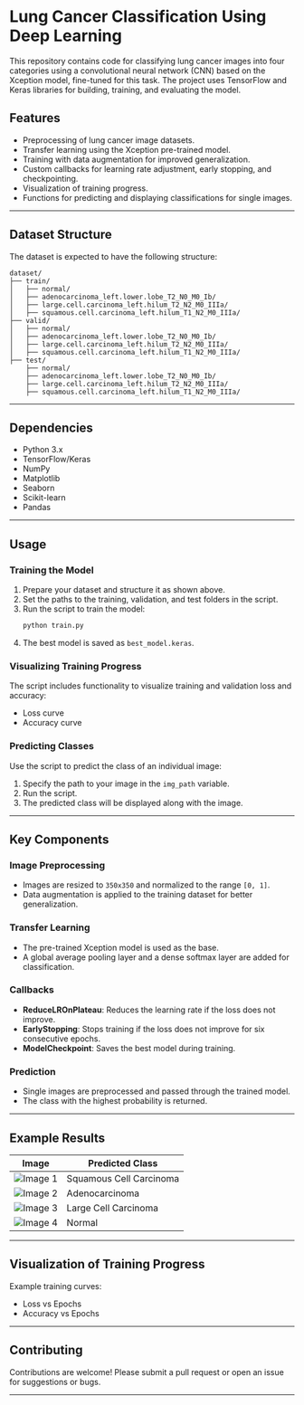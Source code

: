 # Lung Cancer Classification Using Deep Learning

This repository contains code for classifying lung cancer images into four categories using a convolutional neural network (CNN) based on the Xception model, fine-tuned for this task. The project uses TensorFlow and Keras libraries for building, training, and evaluating the model.

## Features
- Preprocessing of lung cancer image datasets.
- Transfer learning using the Xception pre-trained model.
- Training with data augmentation for improved generalization.
- Custom callbacks for learning rate adjustment, early stopping, and checkpointing.
- Visualization of training progress.
- Functions for predicting and displaying classifications for single images.

---

## Dataset Structure
The dataset is expected to have the following structure:
```
dataset/
├── train/
│   ├── normal/
│   ├── adenocarcinoma_left.lower.lobe_T2_N0_M0_Ib/
│   ├── large.cell.carcinoma_left.hilum_T2_N2_M0_IIIa/
│   ├── squamous.cell.carcinoma_left.hilum_T1_N2_M0_IIIa/
├── valid/
│   ├── normal/
│   ├── adenocarcinoma_left.lower.lobe_T2_N0_M0_Ib/
│   ├── large.cell.carcinoma_left.hilum_T2_N2_M0_IIIa/
│   ├── squamous.cell.carcinoma_left.hilum_T1_N2_M0_IIIa/
├── test/
    ├── normal/
    ├── adenocarcinoma_left.lower.lobe_T2_N0_M0_Ib/
    ├── large.cell.carcinoma_left.hilum_T2_N2_M0_IIIa/
    ├── squamous.cell.carcinoma_left.hilum_T1_N2_M0_IIIa/
```

---

## Dependencies
- Python 3.x
- TensorFlow/Keras
- NumPy
- Matplotlib
- Seaborn
- Scikit-learn
- Pandas

---

## Usage

### Training the Model
1. Prepare your dataset and structure it as shown above.
2. Set the paths to the training, validation, and test folders in the script.
3. Run the script to train the model:
    ```bash
    python train.py
    ```
4. The best model is saved as `best_model.keras`.

### Visualizing Training Progress
The script includes functionality to visualize training and validation loss and accuracy:
- Loss curve
- Accuracy curve

### Predicting Classes
Use the script to predict the class of an individual image:
1. Specify the path to your image in the `img_path` variable.
2. Run the script.
3. The predicted class will be displayed along with the image.

---

## Key Components

### Image Preprocessing
- Images are resized to `350x350` and normalized to the range `[0, 1]`.
- Data augmentation is applied to the training dataset for better generalization.

### Transfer Learning
- The pre-trained Xception model is used as the base.
- A global average pooling layer and a dense softmax layer are added for classification.

### Callbacks
- **ReduceLROnPlateau**: Reduces the learning rate if the loss does not improve.
- **EarlyStopping**: Stops training if the loss does not improve for six consecutive epochs.
- **ModelCheckpoint**: Saves the best model during training.

### Prediction
- Single images are preprocessed and passed through the trained model.
- The class with the highest probability is returned.

---

## Example Results

| Image | Predicted Class |
|-------|-----------------|
| ![Image 1](content/sq.png) | Squamous Cell Carcinoma |
| ![Image 2](content/ad3.png) | Adenocarcinoma |
| ![Image 3](content/l3.png) | Large Cell Carcinoma |
| ![Image 4](content/n8.jpg) | Normal |

---

## Visualization of Training Progress
Example training curves:
- Loss vs Epochs
- Accuracy vs Epochs

---



## Contributing
Contributions are welcome! Please submit a pull request or open an issue for suggestions or bugs.

---







